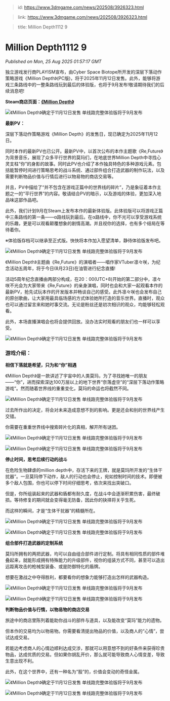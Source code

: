 > id: https://www.3dmgame.com/news/202508/3926323.html

> link: https://www.3dmgame.com/news/202508/3926323.html

> title: Million Depth1112 9

# Million Depth1112 9
_Published on Mon, 25 Aug 2025 01:57:17 GMT_

独立游戏发行商PLAYISM宣布，由Cyber Space Biotope所开发的深层下落动作策略游戏《Million Depth》(PC版)，将于2025年11月12日发售。此外，能够将游戏三条路线中的一整条路线玩到最后的体验版，也将于9月发布!敬请期待我们的后续消息吧!

**Steam商店页面：[《Million Depth》](https://store.steampowered.com/app/2555950/Million_Depth/)**

![《Million Depth》确定于11月12日发售 单线路完整体验版将于9月发布](https://img.3dmgame.com/uploads/images/news/20250825/1756086841_907713_png_r.webp)

**最新PV：**

深层下落动作策略游戏《Million Depth》的发售日，现已确定为2025年11月12日。

同时本作的最新PV也已公开。最新PV中，以首次公布的本作主题歌《Re,Future》为背景音乐，展现了众多平行世界的莫玛们，在地底世界Million Depth中寻找心灵支柱“你”的身影的故事。同时此PV也介绍了本作独具特色的多种游戏元素。包括能暂停时间进行策略思考的战斗系统、通过部件组合打造武器的制作玩法，以及需要判断物品价值与行情后进行以物易物的商店交易等。

并且，PV中描绘了“并不包含在游戏正篇中的世界线的碎片”，乃是象征着本作主题之一的“平行世界”的内容。敬请结合PV的暗示，以及游戏的体验，更加深入地品味这部作品吧。

此外，我们计划9月在Steam上发布本作的最新体验版。此体验版可以将游戏正篇中三条路线的第一条——α路线玩到最后。在α路线中，你不光可以享受游戏系统的乐趣，更是可以观看颠覆想象的剧情高潮。并且视你的选择，也有多个结局在等待着你。

※体验版存档可以继承至正式版。快快将本作加入愿望清单，静待体验版发布吧。

![《Million Depth》确定于11月12日发售 单线路完整体验版将于9月发布](https://img.3dmgame.com/uploads/images/news/20250825/1756086852_600113_jpeg_r.jpeg)

《Million Depth》主题曲《Re,Future》的演唱者——唱作家VTuber凛々咲，为纪念活动五周年，将于今日(8月23日)在油管进行纪念直播!

活动5周年纪念直播由两部分构成，在20：00(UTC+8)开始的第二部分中，凛々咲不光会为大家带来《Re,Future》的亲身演唱，同时也会和大家一起观看本作的最新PV，抢先试玩本作的开发版本并畅谈自己的感受。此外凛々咲也会发布自己的原创歌曲，让大家用最具临场感的方式体验她所打造的音乐世界。直播时，观众也可以通过留言来和她时事交流。无论是粉丝还是初次相识的观众，均能够轻松观看。

此外，本场直播演唱会也将会提供回放。没办法实时观看的朋友们也一样可以享受。

![《Million Depth》确定于11月12日发售 单线路完整体验版将于9月发布](https://img.3dmgame.com/uploads/images/news/20250825/1756086862_501702_png_r.webp)

### 游戏介绍：

**相信下落就是希望，只为和“你”相遇**

《Million Depth》是一款讲述了宇宙中的人类莫玛，为了寻找她唯一的朋友——“你”，进而探索深达100万层以上的地下世界“奈落虚空”的“深层下落动作策略游戏”。然而随着世界线的重重变化，莫玛的命运也将截然不同。

![《Million Depth》确定于11月12日发售 单线路完整体验版将于9月发布](https://img.3dmgame.com/uploads/images/news/20250825/1756086886_886295.png)

过去所作出的决定，将会对未来造成意想不到的影响。更是还会和别的世界线产生交错。

你需要在重重世界线中搜索碎片化的真相，解开所有谜团。

![《Million Depth》确定于11月12日发售 单线路完整体验版将于9月发布](https://img.3dmgame.com/uploads/images/news/20250825/1756086896_348325.png)

![《Million Depth》确定于11月12日发售 单线路完整体验版将于9月发布](https://img.3dmgame.com/uploads/images/news/20250825/1756086896_714619.png)

**停止时间，思考后续行动的战斗**

在危险生物肆虐的million depth中，存活下来的王牌，就是莫玛所开发的“生体干扰器”。一旦莫玛停下动作，敌人的行动也会停止，宛如控制时间的技术。即便被多个敌人包围，你也可以停下时间仔细思考，依次来找出突破口。

但是，你所组装起来的武器和盾都有耐久度，在战斗中会逐渐积累伤害，最终破损。等待修复的期间就会变得毫无防备，因此你的抉择将关乎生死。

而这样的瞬间，才是“生体干扰器”的精髓所在。

![《Million Depth》确定于11月12日发售 单线路完整体验版将于9月发布](https://img.3dmgame.com/uploads/images/news/20250825/1756086908_384350.png)

![《Million Depth》确定于11月12日发售 单线路完整体验版将于9月发布](https://img.3dmgame.com/uploads/images/news/20250825/1756086908_408724.png)

**组合部件打造武器的定制系统**

莫玛所拥有的两把武器，均可以自由组合部件进行定制。将具有相同性质的部件堆叠起来，就能形成拥有特殊能力的升级部件，视你的组装方式不同，甚至可以造出远距离攻击的枪械型装备、或是防御特化的盾牌。

想要在激战之中夺得胜利，都要看你的想象力能够打造出怎样的武器构造。

![《Million Depth》确定于11月12日发售 单线路完整体验版将于9月发布](https://img.3dmgame.com/uploads/images/news/20250825/1756086919_935629.png)

![《Million Depth》确定于11月12日发售 单线路完整体验版将于9月发布](https://img.3dmgame.com/uploads/images/news/20250825/1756086920_661628.png)

**判断物品价值与行情，以物易物的商店交易**

旅途中的商店里陈列着能助你战斗的部件与道具，以及能改变“莫玛”能力的遗物。

但本作的交易均为以物易物。你需要看清提出物品的价值，以及商人的“心情”，尝试达成交易。

若能边考虑商人的心情边顺利达成交涉，那就可以用意想不到的好条件来获得珍贵物品，达成优质的交易。但如果你胡乱开价，那么就可能导致商人心情变差，导致生意出现不利。

此外，在这个世界中，还有一种名为“股”的，价值会变动的奇怪金属。

![《Million Depth》确定于11月12日发售 单线路完整体验版将于9月发布](https://img.3dmgame.com/uploads/images/news/20250825/1756086929_303332.png)

![《Million Depth》确定于11月12日发售 单线路完整体验版将于9月发布](https://img.3dmgame.com/uploads/images/news/20250825/1756086930_227488.png)
